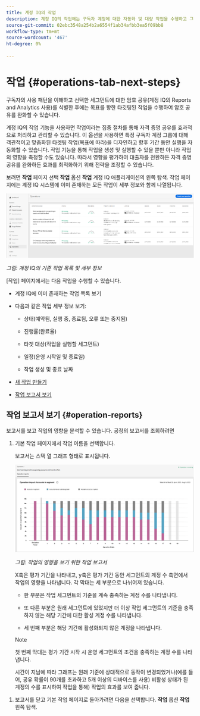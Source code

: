 ```yaml
---
title: 계정 IQ의 작업
description: 계정 IQ의 작업에는 구독자 계정에 대한 자동화 및 대량 작업을 수행하고 그 효과를 추적하는 작업이 포함됩니다.
source-git-commit: 02ebc3548a254b2a6554f1ab34afbb3ea5f09bb8
workflow-type: tm+mt
source-wordcount: '467'
ht-degree: 0%

---
```


# 작업 {#operations-tab-next-steps}

구독자의 사용 패턴을 이해하고 선택한 세그먼트에 대한 암호 공유(계정 IQ의 Reports and Analytics 사용)를 식별한 후에는 목표를 향한 타깃팅된 작업을 수행하여 암호 공유를 완화할 수 있습니다.

계정 IQ의 작업 기능을 사용하면 작업이라는 집중 절차를 통해 자격 증명 공유를 효과적으로 처리하고 관리할 수 있습니다. 이 옵션을 사용하면 특정 구독자 계정 그룹에 대해 객관적이고 맞춤화된 타겟팅 작업(목표에 따라)을 디자인하고 향후 기간 동안 실행을 자동화할 수 있습니다. 작업 기능을 통해 작업을 생성 및 실행할 수 있을 뿐만 아니라 작업의 영향을 측정할 수도 있습니다. 따라서 영향을 평가하여 대출자를 전환하든 자격 증명 공유를 완화하든 효과를 최적화하기 위해 전략을 조정할 수 있습니다.

보려면 **작업** 페이지 선택 **작업** 옵션 **작업** 계정 IQ 애플리케이션의 왼쪽 탐색. 작업 페이지에는 계정 IQ 시스템에 이미 존재하는 모든 작업이 세부 정보와 함께 나열됩니다.

![](assets/operations-page.png)

*그림: 계정 IQ의 기존 작업 목록 및 세부 정보*

[작업] 페이지에서는 다음 작업을 수행할 수 있습니다.

* 계정 IQ에 이미 존재하는 작업 목록 보기

* 다음과 같은 작업 세부 정보 보기:

   * 상태(예약됨, 실행 중, 종료됨, 오류 또는 중지됨)

   * 진행률(완료율)

   * 타겟 대상(작업을 실행할 세그먼트)

   * 일정(운영 시작일 및 종료일)

   * 작업 생성 및 종료 날짜

* [새 작업 만들기](/help/AccountIQ/operation-affecting-user-segment.md)

* [작업 보고서 보기](#operation-reports)

<!--* Search from the list of operations using Search field

* Stop an operation.

* Create a duplicate operation.

* [Configure columns of Operations details page](#configure-columns)-->

## 작업 보고서 보기 {#operation-reports}

보고서를 보고 작업의 영향을 분석할 수 있습니다. 공정의 보고서를 조회하려면

1. 기본 작업 페이지에서 작업 이름을 선택합니다.

   보고서는 스택 열 그래프 형태로 표시됩니다.

   ![](assets/operation-impact-report.png)

   *그림: 작업의 영향을 보기 위한 작업 보고서*

   X축은 평가 기간을 나타내고, y축은 평가 기간 동안 세그먼트의 계정 수 측면에서 작업의 영향을 나타냅니다. 각 막대는 세 부분으로 나뉘어져 있습니다.

   * 한 부분은 작업 세그먼트의 기준을 계속 충족하는 계정 수를 나타냅니다.

   * 또 다른 부분은 원래 세그먼트에 있었지만 더 이상 작업 세그먼트의 기준을 충족하지 않는 해당 기간에 대한 활성 계정 수를 나타냅니다.

   * 세 번째 부분은 해당 기간에 활성화되지 않은 계정을 나타냅니다.

   >[!NOTE]
   >
   >첫 번째 막대는 평가 기간 시작 시 운영 세그먼트의 조건을 충족하는 계정 수를 나타냅니다.

   시간이 지남에 따라 그래프는 원래 기준에 상대적으로 동작이 변경되었거나(예를 들어, 공유 확률이 90개를 초과하고 5개 이상의 디바이스를 사용) 비활성 상태가 된 계정의 수를 표시하여 작업을 통해) 작업의 효과를 보여 줍니다.

<!--For example, in the above image the variable on the y-axis is number of accounts. Looking at the graph you can compare the number of accounts that are in the operations' segment versus the number of accounts that are outside the operations segment at a particular time (such as week 2nd of the operations evaluation period). Therefore, you can analyze how over the evaluation period do number of accounts vary within the operation segment and outside the segment.

So, if your operation was to send out warning emails to suspecting accounts, and accounts in operations segment were those with sharing probability more than 90 and using more than 5 devices to stream content, then in the beginning of the evaluation period accounts in segment are more than 17 thousand. This number changes over the evaluation period as shown in the graph, thereby indicating the impact of operation. Based on the evaluation, you can take remedial measures on suspecting accounts, or continue with the operation, or adjust your strategy for better outcomes to curb credential sharing.-->

1. 보고서를 닫고 기본 작업 페이지로 돌아가려면 다음을 선택합니다. **작업** 옵션 **작업** 왼쪽 탐색.

<!--

![](assets/operations-details.png)

*Figure: Operation details*
## Configure columns {#configure-columns}

You can select the icon to **Configure columns** on the top of the operations table.

![](assets/config-columns.png)

*Figure: Configure columns of Operations details page*-->